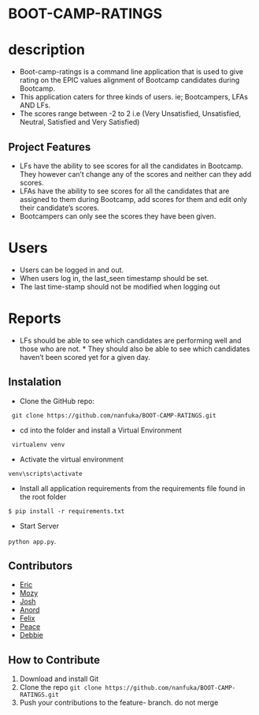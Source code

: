 #                            BOOT-CAMP-RATINGS

#                              description
* Boot-camp-ratings is a command line application that is used to give rating on the EPIC   values alignment of Bootcamp candidates during Bootcamp.
* This application caters for three kinds of users. ie; Bootcampers, LFAs AND LFs. 
* The scores range between -2 to 2 i.e (Very Unsatisfied, Unsatisfied, Neutral, Satisfied   and Very Satisfied)


##                          Project Features
*   LFs have the ability to see scores for all the candidates in Bootcamp.
    They however can’t change any of the scores and neither can they add scores. 
*   LFAs have the ability to see scores for all the candidates that are assigned to them      during Bootcamp, add scores for them and edit only their candidate’s scores.
*   Bootcampers can only see the scores they have been given.


#                                 Users
*   Users can be logged in and out.
*   When users log in, the last_seen timestamp should be set.
*   The last time-stamp should not be modified when logging out 

#                                Reports
*   LFs should be able to see which candidates are performing well and those who are not. *   They should also be able to see which candidates haven’t been scored yet for a given      day.

##                              Instalation

* Clone the GitHub repo:
 
` git clone https://github.com/nanfuka/BOOT-CAMP-RATINGS.git`

* cd into the folder and install a Virtual Environment

` virtualenv venv`

* Activate the virtual environment

`venv\scripts\activate`

* Install all application requirements from the requirements file found in the root folder

`$ pip install -r requirements.txt`

* Start Server 

`python app.py`.


## Contributors
* [Eric](https://github.com/ekumamait)
* [Mozy](https://github.com/mozzy22)
* [Josh](https://github.com/joshtrigger)
* [Anord](https://github.com/ramzinc)
* [Felix](https://github.com/felixkiryowa)
* [Peace](https://github.com/peace-apple)
* [Debbie](https://github.com/nanfuka)

## How to Contribute
1. Download and install Git
2. Clone the repo `git clone https://github.com/nanfuka/BOOT-CAMP-RATINGS.git`
3. Push your contributions to the feature- branch. do not merge
